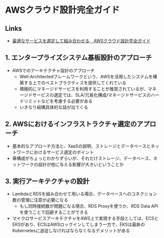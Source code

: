 # AWSクラウド設計完全ガイド

## Links

- [最適なサービスを選定して組み合わせる　AWSクラウド設計完全ガイド](https://info.nikkeibp.co.jp/media/LIN/atcl/books/021700051/)

## 1. エンタープライズシステム基板設計のアプローチ

- AWSでのアーキテクチャ設計のアプローチ
  - Well-Architectedフレームワークという、AWSを活用したシステムを構築する上でのベストプラクティスを提供してくれている
  - 積極的にマネージドサービスを利用することが推奨されているが、マネージドサービスの選定では、SLA/冗長化構成/マネージドサービスのハードリミットなどを考慮する必要がある
  - いきなり結構具体的な話が出てくる

## 2. AWSにおけるインフラストラクチャ選定のアプローチ

- 基本的なアプローチ方法と、XaaSの説明、ストレージとデータベースとネットワークにおけるサービス選定のポイント
- 章構成がちょっとわかりずらいが、それだけストレージ、データベース、ネットワークの設計が他に与える影響が大きいということか

## 3. 実行アーキテクチャの設計

- LambdaとRDSを組み合わせて用いる場合、データベースへのコネクション数の管理に注意が必要になる
  - もし同時接続数が問題になる場合、RDS Proxyを使うか、RDS Data APIを使うことで回避することができる
- マイクロサービスアーキテクチャをAWS上で実現する手段としては、ECSとEKSがあり、ECSはAWSロックインしてしまう一方で、EKSは最新のKubernetesに追従しなければならなくなるデメリットがある

